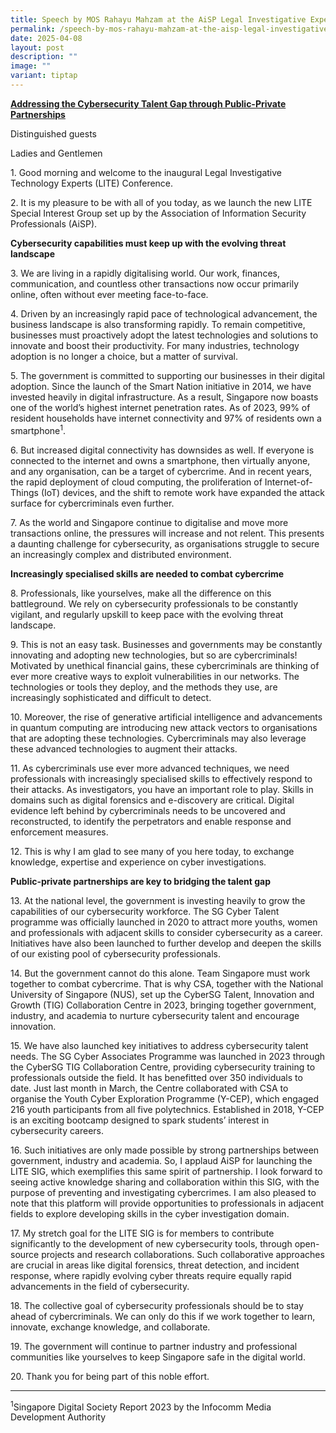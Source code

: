 ```yaml
---
title: Speech by MOS Rahayu Mahzam at the AiSP Legal Investigative Experts Conference
permalink: /speech-by-mos-rahayu-mahzam-at-the-aisp-legal-investigative-experts-conference/
date: 2025-04-08
layout: post
description: ""
image: ""
variant: tiptap
---
```

<p><strong><u>Addressing the Cybersecurity Talent Gap through Public-Private Partnerships</u></strong>
</p>
<p>Distinguished guests</p>
<p>Ladies and Gentlemen</p>
<p>1. Good morning and welcome to the inaugural Legal Investigative Technology
Experts (LITE) Conference.</p>
<p>2. It is my pleasure to be with all of you today, as we launch the new
LITE Special Interest Group set up by the Association of Information Security
Professionals (AiSP).</p>
<p><strong>Cybersecurity capabilities must keep up with the evolving threat landscape</strong>
</p>
<p>3. We are living in a rapidly digitalising world. Our work, finances,
communication, and countless other transactions now occur primarily online,
often without ever meeting face-to-face.</p>
<p>4. Driven by an increasingly rapid pace of technological advancement,
the business landscape is also transforming rapidly. To remain competitive,
businesses must proactively adopt the latest technologies and solutions
to innovate and boost their productivity. For many industries, technology
adoption is no longer a choice, but a matter of survival.</p>
<p>5. The government is committed to supporting our businesses in their digital
adoption. Since the launch of the Smart Nation initiative in 2014, we have
invested heavily in digital infrastructure. As a result, Singapore now
boasts one of the world’s highest internet penetration rates. As of 2023,
99% of resident households have internet connectivity and 97% of residents
own a smartphone<sup>1</sup>.</p>
<p>6. But increased digital connectivity has downsides as well. If everyone
is connected to the internet and owns a smartphone, then virtually anyone,
and any organisation, can be a target of cybercrime. And in recent years,
the rapid deployment of cloud computing, the proliferation of Internet-of-Things
(IoT) devices, and the shift to remote work have expanded the attack surface
for cybercriminals even further.</p>
<p>7. As the world and Singapore continue to digitalise and move more transactions
online, the pressures will increase and not relent. This presents a daunting
challenge for cybersecurity, as organisations struggle to secure an increasingly
complex and distributed environment.</p>
<p><strong>Increasingly specialised skills are needed to combat cybercrime</strong>
</p>
<p>8. Professionals, like yourselves, make all the difference on this battleground.
We rely on cybersecurity professionals to be constantly vigilant, and regularly
upskill to keep pace with the evolving threat landscape.</p>
<p>9. This is not an easy task. Businesses and governments may be constantly
innovating and adopting new technologies, but so are cybercriminals! Motivated
by unethical financial gains, these cybercriminals are thinking of ever
more creative ways to exploit vulnerabilities in our networks. The technologies
or tools they deploy, and the methods they use, are increasingly sophisticated
and difficult to detect.</p>
<p>10. Moreover, the rise of generative artificial intelligence and advancements
in quantum computing are introducing new attack vectors to organisations
that are adopting these technologies. Cybercriminals may also leverage
these advanced technologies to augment their attacks.</p>
<p>11. As cybercriminals use ever more advanced techniques, we need professionals
with increasingly specialised skills to effectively respond to their attacks.
As investigators, you have an important role to play. Skills in domains
such as digital forensics and e-discovery are critical. Digital evidence
left behind by cybercriminals needs to be uncovered and reconstructed,
to identify the perpetrators and enable response and enforcement measures.</p>
<p>12. This is why I am glad to see many of you here today, to exchange knowledge,
expertise and experience on cyber investigations.</p>
<p><strong>Public-private partnerships are key to bridging the talent gap</strong>
</p>
<p>13. At the national level, the government is investing heavily to grow
the capabilities of our cybersecurity workforce. The SG Cyber Talent programme
was officially launched in 2020 to attract more youths, women and professionals
with adjacent skills to consider cybersecurity as a career. Initiatives
have also been launched to further develop and deepen the skills of our
existing pool of cybersecurity professionals.</p>
<p>14. But the government cannot do this alone. Team Singapore must work
together to combat cybercrime. That is why CSA, together with the National
University of Singapore (NUS), set up the CyberSG Talent, Innovation and
Growth (TIG) Collaboration Centre in 2023, bringing together government,
industry, and academia to nurture cybersecurity talent and encourage innovation.</p>
<p>15. We have also launched key initiatives to address cybersecurity talent
needs. The SG Cyber Associates Programme was launched in 2023 through the
CyberSG TIG Collaboration Centre, providing cybersecurity training to professionals
outside the field. It has benefitted over 350 individuals to date. Just
last month in March, the Centre collaborated with CSA to organise the Youth
Cyber Exploration Programme (Y-CEP), which engaged 216 youth participants
from all five polytechnics. Established in 2018, Y-CEP is an exciting bootcamp
designed to spark students’ interest in cybersecurity careers.</p>
<p>16. Such initiatives are only made possible by strong partnerships between
government, industry and academia. So, I applaud AiSP for launching the
LITE SIG, which exemplifies this same spirit of partnership. I look forward
to seeing active knowledge sharing and collaboration within this SIG, with
the purpose of preventing and investigating cybercrimes. I am also pleased
to note that this platform will provide opportunities to professionals
in adjacent fields to explore developing skills in the cyber investigation
domain.</p>
<p>17. My stretch goal for the LITE SIG is for members to contribute significantly
to the development of new cybersecurity tools, through open-source projects
and research collaborations. Such collaborative approaches are crucial
in areas like digital forensics, threat detection, and incident response,
where rapidly evolving cyber threats require equally rapid advancements
in the field of cybersecurity.</p>
<p>18. The collective goal of cybersecurity professionals should be to stay
ahead of cybercriminals. We can only do this if we work together to learn,
innovate, exchange knowledge, and collaborate.</p>
<p>19. The government will continue to partner industry and professional
communities like yourselves to keep Singapore safe in the digital world.</p>
<p>20. Thank you for being part of this noble effort.
<br>
</p>
<hr>
<p><sup>1</sup>Singapore Digital Society Report 2023 by the Infocomm Media
Development Authority</p>